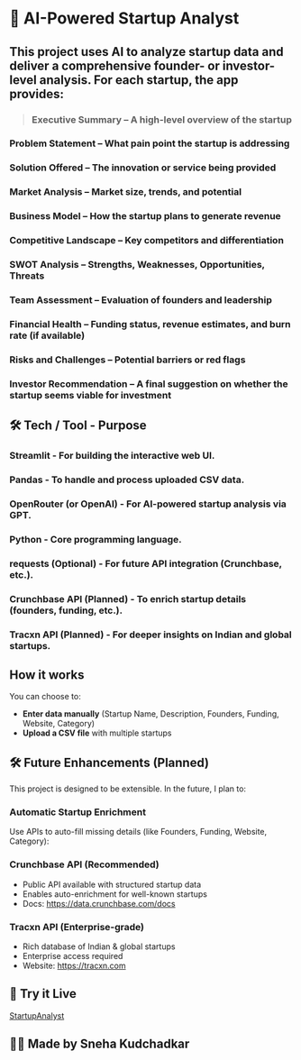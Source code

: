 # 🚀 AI-Powered Startup Analyst



## This project uses AI to analyze startup data and deliver a comprehensive founder- or investor-level analysis. For each startup, the app provides:

> ### Executive Summary – A high-level overview of the startup

### Problem Statement – What pain point the startup is addressing

### Solution Offered – The innovation or service being provided

### Market Analysis – Market size, trends, and potential

### Business Model – How the startup plans to generate revenue

### Competitive Landscape – Key competitors and differentiation

### SWOT Analysis – Strengths, Weaknesses, Opportunities, Threats

### Team Assessment – Evaluation of founders and leadership

### Financial Health – Funding status, revenue estimates, and burn rate (if available)

### Risks and Challenges – Potential barriers or red flags

### Investor Recommendation – A final suggestion on whether the startup seems viable for investment




## 🛠️ Tech / Tool - Purpose
### Streamlit - For building the interactive web UI.
### Pandas - To handle and process uploaded CSV data.
### OpenRouter (or OpenAI) - For AI-powered startup analysis via GPT.
### Python - Core programming language.
### requests (Optional) - For future API integration (Crunchbase, etc.).
### Crunchbase API (Planned) - To enrich startup details (founders, funding, etc.).
### Tracxn API (Planned) - For deeper insights on Indian and global startups.



## How it works
You can choose to:
- **Enter data manually** (Startup Name, Description, Founders, Funding, Website, Category)
- **Upload a CSV file** with multiple startups



## 🛠 Future Enhancements (Planned)
This project is designed to be extensible. In the future, I plan to:



### Automatic Startup Enrichment
Use APIs to auto-fill missing details (like Founders, Funding, Website, Category):


### Crunchbase API (Recommended)
- Public API available with structured startup data
- Enables auto-enrichment for well-known startups
- Docs: https://data.crunchbase.com/docs


### Tracxn API (Enterprise-grade)
- Rich database of Indian & global startups
- Enterprise access required
- Website: https://tracxn.com

## 🔗 Try it Live
[StartupAnalyst](https://startupanalyst.streamlit.app/)

## 🙋‍♀️ Made by Sneha Kudchadkar

